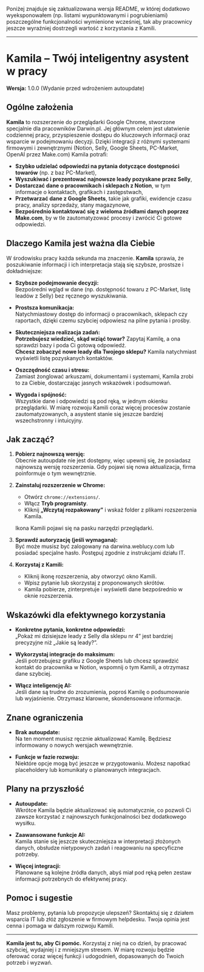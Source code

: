 Poniżej znajduje się zaktualizowana wersja README, w której dodatkowo wyeksponowałem (np. listami wypunktowanymi i pogrubieniami) poszczególne funkcjonalności wymienione wcześniej, tak aby pracownicy jeszcze wyraźniej dostrzegli wartość z korzystania z Kamili.

---

# Kamila – Twój inteligentny asystent w pracy

**Wersja:** 1.0.0 (Wydanie przed wdrożeniem autoupdate)

## Ogólne założenia

**Kamila** to rozszerzenie do przeglądarki Google Chrome, stworzone specjalnie dla pracowników Darwin.pl. Jej głównym celem jest ułatwienie codziennej pracy, przyspieszenie dostępu do kluczowych informacji oraz wsparcie w podejmowaniu decyzji. Dzięki integracji z różnymi systemami firmowymi i zewnętrznymi (Notion, Selly, Google Sheets, PC-Market, OpenAI przez Make.com) Kamila potrafi:

- **Szybko udzielać odpowiedzi na pytania dotyczące dostępności towarów** (np. z baz PC-Market),
- **Wyszukiwać i prezentować najnowsze leady pozyskane przez Selly**,
- **Dostarczać dane o pracownikach i sklepach z Notion**, w tym informacje o kontaktach, grafikach i zastępstwach,
- **Przetwarzać dane z Google Sheets**, takie jak grafiki, ewidencje czasu pracy, analizy sprzedaży, stany magazynowe,
- **Bezpośrednio kontaktować się z wieloma źródłami danych poprzez Make.com**, by w tle zautomatyzować procesy i zwrócić Ci gotowe odpowiedzi.

## Dlaczego Kamila jest ważna dla Ciebie

W środowisku pracy każda sekunda ma znaczenie. **Kamila** sprawia, że poszukiwanie informacji i ich interpretacja stają się szybsze, prostsze i dokładniejsze:

- **Szybsze podejmowanie decyzji:**  
  Bezpośredni wgląd w dane (np. dostępność towaru z PC-Market, listę leadów z Selly) bez ręcznego wyszukiwania.
  
- **Prostsza komunikacja:**  
  Natychmiastowy dostęp do informacji o pracownikach, sklepach czy raportach, dzięki czemu szybciej odpowiesz na pilne pytania i prośby.

- **Skuteczniejsza realizacja zadań:**  
  **Potrzebujesz wiedzieć, skąd wziąć towar?** Zapytaj Kamilę, a ona sprawdzi bazy i poda Ci gotową odpowiedź.  
  **Chcesz zobaczyć nowe leady dla Twojego sklepu?** Kamila natychmiast wyświetli listę pozyskanych kontaktów.

- **Oszczędność czasu i stresu:**  
  Zamiast żonglować arkuszami, dokumentami i systemami, Kamila zrobi to za Ciebie, dostarczając jasnych wskazówek i podsumowań.

- **Wygoda i spójność:**  
  Wszystkie dane i odpowiedzi są pod ręką, w jednym okienku przeglądarki. W miarę rozwoju Kamili coraz więcej procesów zostanie zautomatyzowanych, a asystent stanie się jeszcze bardziej wszechstronny i intuicyjny.

## Jak zacząć?

1. **Pobierz najnowszą wersję:**  
   Obecnie autoupdate nie jest dostępny, więc upewnij się, że posiadasz najnowszą wersję rozszerzenia. Gdy pojawi się nowa aktualizacja, firma poinformuje o tym wewnętrznie.

2. **Zainstaluj rozszerzenie w Chrome:**  
   - Otwórz `chrome://extensions/`.
   - Włącz **Tryb programisty**.
   - Kliknij **„Wczytaj rozpakowany”** i wskaż folder z plikami rozszerzenia Kamila.
   
   Ikona Kamili pojawi się na pasku narzędzi przeglądarki.

3. **Sprawdź autoryzację (jeśli wymagana):**  
   Być może musisz być zalogowany na darwina.weblucy.com lub posiadać specjalne hasło. Postępuj zgodnie z instrukcjami działu IT.

4. **Korzystaj z Kamili:**
   - Kliknij ikonę rozszerzenia, aby otworzyć okno Kamili.
   - Wpisz pytanie lub skorzystaj z proponowanych skrótów.
   - Kamila pobierze, zinterpretuje i wyświetli dane bezpośrednio w oknie rozszerzenia.

## Wskazówki dla efektywnego korzystania

- **Konkretne pytania, konkretne odpowiedzi:**  
  „Pokaż mi dzisiejsze leady z Selly dla sklepu nr 4” jest bardziej precyzyjne niż „Jakie są leady?”.
  
- **Wykorzystaj integracje do maksimum:**  
  Jeśli potrzebujesz grafiku z Google Sheets lub chcesz sprawdzić kontakt do pracownika w Notion, wspomnij o tym Kamili, a otrzymasz dane szybciej.

- **Włącz inteligencję AI:**  
  Jeśli dane są trudne do zrozumienia, poproś Kamilę o podsumowanie lub wyjaśnienie. Otrzymasz klarowne, skondensowane informacje.

## Znane ograniczenia

- **Brak autoupdate:**  
  Na ten moment musisz ręcznie aktualizować Kamilę. Będziesz informowany o nowych wersjach wewnętrznie.
  
- **Funkcje w fazie rozwoju:**  
  Niektóre opcje mogą być jeszcze w przygotowaniu. Możesz napotkać placeholdery lub komunikaty o planowanych integracjach.

## Plany na przyszłość

- **Autoupdate:**  
  Wkrótce Kamila będzie aktualizować się automatycznie, co pozwoli Ci zawsze korzystać z najnowszych funkcjonalności bez dodatkowego wysiłku.

- **Zaawansowane funkcje AI:**  
  Kamila stanie się jeszcze skuteczniejsza w interpretacji złożonych danych, obsłudze nietypowych zadań i reagowaniu na specyficzne potrzeby.

- **Więcej integracji:**  
  Planowane są kolejne źródła danych, abyś miał pod ręką pełen zestaw informacji potrzebnych do efektywnej pracy.

## Pomoc i sugestie

Masz problemy, pytania lub propozycje ulepszeń? Skontaktuj się z działem wsparcia IT lub złóż zgłoszenie w firmowym helpdesku. Twoja opinia jest cenna i pomaga w dalszym rozwoju Kamili.

---

**Kamila jest tu, aby Ci pomóc.** Korzystaj z niej na co dzień, by pracować szybciej, wydajniej i z mniejszym stresem. W miarę rozwoju będzie oferować coraz więcej funkcji i udogodnień, dopasowanych do Twoich potrzeb i wyzwań.
